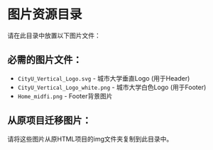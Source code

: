 # 图片资源目录

请在此目录中放置以下图片文件：

## 必需的图片文件：
- `CityU_Vertical_Logo.svg` - 城市大学垂直Logo (用于Header)
- `CityU_Vertical_Logo_white.png` - 城市大学白色Logo (用于Footer)
- `Home_midfi.png` - Footer背景图片

## 从原项目迁移图片：
请将这些图片从原HTML项目的img文件夹复制到此目录中。 